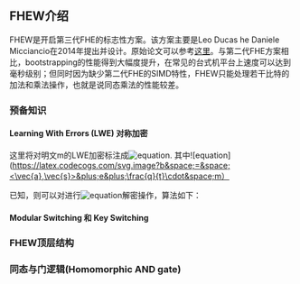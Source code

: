 ## FHEW介绍

FHEW是开启第三代FHE的标志性方案。该方案主要是Leo Ducas he Daniele Micciancio在2014年提出并设计。原始论文可以参考[这里](https://eprint.iacr.org/2014/816.pdf)。与第二代FHE方案相比，bootstrapping的性能得到大幅度提升，在常见的台式机平台上速度可以达到毫秒级别；但同时因为缺少第二代FHE的SIMD特性，FHEW只能处理若干比特的加法和乘法操作，也就是说同态乘法的性能较差。

### 预备知识
#### Learning With Errors (LWE) 对称加密
这里将对明文m的LWE加密标注成![equation](https://latex.codecogs.com/svg.image?LWE_{\vec{s}}(m)=(\vec{a},b)). 其中![equation](https://latex.codecogs.com/svg.image?b&space;=&space;<\vec{a},\vec{s}>&plus;e&plus;\frac{q}{t}\cdot&space;m）

已知，则可以对进行![equation](https://latex.codecogs.com/svg.image?LWE_{\vec{s}}(m)=(\vec{a},b))解密操作，算法如下：


#### Modular Switching 和 Key Switching

### FHEW顶层结构

### 同态与门逻辑(Homomorphic AND gate)
